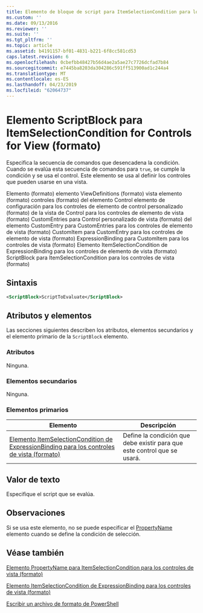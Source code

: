 ```yaml
---
title: Elemento de bloque de script para ItemSelectionCondition para los controles de vista (formato) | Microsoft Docs
ms.custom: ''
ms.date: 09/13/2016
ms.reviewer: ''
ms.suite: ''
ms.tgt_pltfrm: ''
ms.topic: article
ms.assetid: b4191157-bf01-4831-b221-6f8cc581cd53
caps.latest.revision: 6
ms.openlocfilehash: 0cbefbb48427b56d4ae2a5ae27c7726dcfad7b84
ms.sourcegitcommit: e7445ba8203da304286c591ff513900ad1c244a4
ms.translationtype: MT
ms.contentlocale: es-ES
ms.lasthandoff: 04/23/2019
ms.locfileid: "62064737"
---
```

# <a name="scriptblock-element-for-itemselectioncondition-for-controls-for-view-format"></a>Elemento ScriptBlock para ItemSelectionCondition for Controls for View (formato)

Especifica la secuencia de comandos que desencadena la condición. Cuando se evalúa esta secuencia de comandos para `true`, se cumple la condición y se usa el control. Este elemento se usa al definir los controles que pueden usarse en una vista.

Elemento (formato) elemento ViewDefinitions (formato) vista elemento (formato) controles (formato) del elemento Control elemento de configuración para los controles de elemento de control personalizado (formato) de la vista de Control para los controles de elemento de vista (formato) CustomEntries para Control personalizado de vista (formato) del elemento CustomEntry para CustomEntries para los controles de elemento de vista (formato) CustomItem para CustomEntry para los controles de elemento de vista (formato) ExpressionBinding para CustomItem para los controles de vista (formato) Elemento ItemSelectionCondition de ExpressionBinding para los controles de elemento de vista (formato) ScriptBlock para ItemSelectionCondition para los controles de vista (formato)

## <a name="syntax"></a>Sintaxis

```xml
<ScriptBlock>ScriptToEvaluate</ScriptBlock>
```

## <a name="attributes-and-elements"></a>Atributos y elementos

Las secciones siguientes describen los atributos, elementos secundarios y el elemento primario de la `ScriptBlock` elemento.

### <a name="attributes"></a>Atributos

Ninguna.

### <a name="child-elements"></a>Elementos secundarios

Ninguna.

### <a name="parent-elements"></a>Elementos primarios

|Elemento|Descripción|
|-------------|-----------------|
|[Elemento ItemSelectionCondition de ExpressionBinding para los controles de vista (formato)](./itemselectioncondition-element-for-expressionbinding-for-controls-for-view-format.md)|Define la condición que debe existir para que este control que se usará.|

## <a name="text-value"></a>Valor de texto

Especifique el script que se evalúa.

## <a name="remarks"></a>Observaciones

Si se usa este elemento, no se puede especificar el [PropertyName](./propertyname-element-for-itemselectioncondition-for-controls-for-view-format.md) elemento cuando se define la condición de selección.

## <a name="see-also"></a>Véase también

[Elemento PropertyName para ItemSelectionCondition para los controles de vista (formato)](./propertyname-element-for-itemselectioncondition-for-controls-for-view-format.md)

[Elemento ItemSelectionCondition de ExpressionBinding para los controles de vista (formato)](./itemselectioncondition-element-for-expressionbinding-for-controls-for-view-format.md)

[Escribir un archivo de formato de PowerShell](./writing-a-powershell-formatting-file.md)
